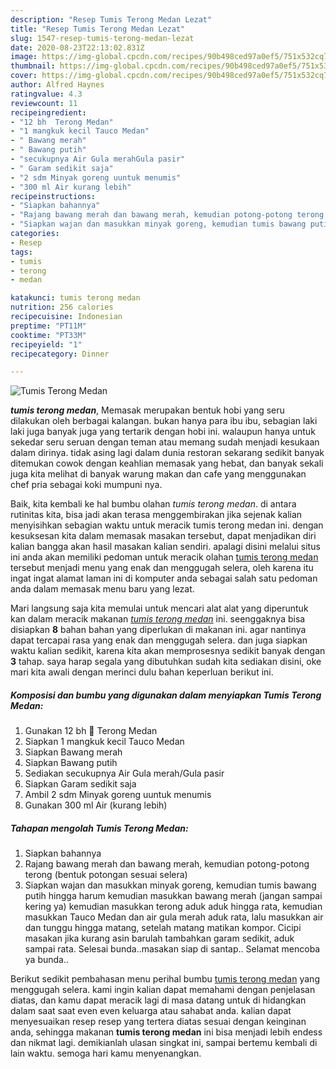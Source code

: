```yaml
---
description: "Resep Tumis Terong Medan Lezat"
title: "Resep Tumis Terong Medan Lezat"
slug: 1547-resep-tumis-terong-medan-lezat
date: 2020-08-23T22:13:02.831Z
image: https://img-global.cpcdn.com/recipes/90b498ced97a0ef5/751x532cq70/tumis-terong-medan-foto-resep-utama.jpg
thumbnail: https://img-global.cpcdn.com/recipes/90b498ced97a0ef5/751x532cq70/tumis-terong-medan-foto-resep-utama.jpg
cover: https://img-global.cpcdn.com/recipes/90b498ced97a0ef5/751x532cq70/tumis-terong-medan-foto-resep-utama.jpg
author: Alfred Haynes
ratingvalue: 4.3
reviewcount: 11
recipeingredient:
- "12 bh  Terong Medan"
- "1 mangkuk kecil Tauco Medan"
- " Bawang merah"
- " Bawang putih"
- "secukupnya Air Gula merahGula pasir"
- " Garam sedikit saja"
- "2 sdm Minyak goreng uuntuk menumis"
- "300 ml Air kurang lebih"
recipeinstructions:
- "Siapkan bahannya"
- "Rajang bawang merah dan bawang merah, kemudian potong-potong terong (bentuk potongan sesuai selera)"
- "Siapkan wajan dan masukkan minyak goreng, kemudian tumis bawang putih hingga harum kemudian masukkan bawang merah (jangan sampai kering ya) kemudian masukkan terong aduk aduk hingga rata, kemudian masukkan Tauco Medan dan air gula merah aduk rata, lalu masukkan air dan tunggu hingga matang, setelah matang matikan kompor. Cicipi masakan jika kurang asin barulah tambahkan garam sedikit, aduk sampai rata. Selesai bunda..masakan siap di santap.. Selamat mencoba ya bunda.."
categories:
- Resep
tags:
- tumis
- terong
- medan

katakunci: tumis terong medan 
nutrition: 256 calories
recipecuisine: Indonesian
preptime: "PT11M"
cooktime: "PT33M"
recipeyield: "1"
recipecategory: Dinner

---
```



![Tumis Terong Medan](https://img-global.cpcdn.com/recipes/90b498ced97a0ef5/751x532cq70/tumis-terong-medan-foto-resep-utama.jpg)

<b><i>tumis terong medan</i></b>, Memasak merupakan bentuk hobi yang seru dilakukan oleh berbagai kalangan. bukan hanya para ibu ibu, sebagian laki laki juga banyak juga yang tertarik dengan hobi ini. walaupun hanya untuk sekedar seru seruan dengan teman atau memang sudah menjadi kesukaan dalam dirinya. tidak asing lagi dalam dunia restoran sekarang sedikit banyak ditemukan cowok dengan keahlian memasak yang hebat, dan banyak sekali juga kita melihat di banyak warung makan dan cafe yang menggunakan chef pria sebagai koki mumpuni nya.

Baik, kita kembali ke hal bumbu olahan <i>tumis terong medan</i>. di antara rutinitas kita, bisa jadi akan terasa menggembirakan jika sejenak kalian menyisihkan sebagian waktu untuk meracik tumis terong medan ini. dengan kesuksesan kita dalam memasak masakan tersebut, dapat menjadikan diri kalian bangga akan hasil masakan kalian sendiri. apalagi disini melalui situs ini anda akan memiliki pedoman untuk meracik olahan <u>tumis terong medan</u> tersebut menjadi menu yang enak dan menggugah selera, oleh karena itu ingat ingat alamat laman ini di komputer anda sebagai salah satu pedoman anda dalam memasak menu baru yang lezat.




Mari langsung saja kita memulai untuk mencari alat alat yang diperuntuk kan dalam meracik makanan <u><i>tumis terong medan</i></u> ini. seenggaknya bisa disiapkan <b>8</b> bahan bahan yang diperlukan di makanan ini. agar nantinya dapat tercapai rasa yang enak dan menggugah selera. dan juga siapkan waktu kalian sedikit, karena kita akan memprosesnya sedikit banyak dengan <b>3</b> tahap. saya harap segala yang dibutuhkan sudah kita sediakan disini, oke mari kita awali dengan merinci dulu bahan keperluan berikut ini.

<!--inarticleads1-->

##### Komposisi dan bumbu yang digunakan dalam menyiapkan Tumis Terong Medan:

1. Gunakan 12 bh 🍆 Terong Medan
1. Siapkan 1 mangkuk kecil Tauco Medan
1. Siapkan  Bawang merah
1. Siapkan  Bawang putih
1. Sediakan secukupnya Air Gula merah/Gula pasir
1. Siapkan  Garam sedikit saja
1. Ambil 2 sdm Minyak goreng uuntuk menumis
1. Gunakan 300 ml Air (kurang lebih)




<!--inarticleads2-->

##### Tahapan mengolah Tumis Terong Medan:

1. Siapkan bahannya
1. Rajang bawang merah dan bawang merah, kemudian potong-potong terong (bentuk potongan sesuai selera)
1. Siapkan wajan dan masukkan minyak goreng, kemudian tumis bawang putih hingga harum kemudian masukkan bawang merah (jangan sampai kering ya) kemudian masukkan terong aduk aduk hingga rata, kemudian masukkan Tauco Medan dan air gula merah aduk rata, lalu masukkan air dan tunggu hingga matang, setelah matang matikan kompor. Cicipi masakan jika kurang asin barulah tambahkan garam sedikit, aduk sampai rata. Selesai bunda..masakan siap di santap.. Selamat mencoba ya bunda..




Berikut sedikit pembahasan menu perihal bumbu <u>tumis terong medan</u> yang menggugah selera. kami ingin kalian dapat memahami dengan penjelasan diatas, dan kamu dapat meracik lagi di masa datang untuk di hidangkan dalam saat saat even even keluarga atau sahabat anda. kalian dapat menyesuaikan resep resep yang tertera diatas sesuai dengan keinginan anda, sehingga makanan <b>tumis terong medan</b> ini bisa menjadi lebih endess dan nikmat lagi. demikianlah ulasan singkat ini, sampai bertemu kembali di lain waktu. semoga hari kamu menyenangkan.
